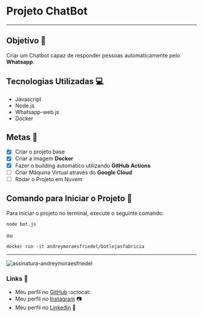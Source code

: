 # Projeto ChatBot 
---
## Objetivo :dart:
Criar um Chatbot capaz de responder pessoas automaticamente pelo **Whatsapp**.

## Tecnologias Utilizadas :computer:
* Javascript
* Node.js 
* Whatsapp-web.js
* Docker 

## Metas :checkered_flag:
- [x] Criar o projeto base
- [x] Criar a imagem **Docker**
- [x] Fazer o building automático utilizando **GitHub Actions**
- [ ] Criar Máquina Virtual através do **Google Cloud**
- [ ] Rodar o Projeto em Nuvem

## Comando para Iniciar o Projeto :rocket:
Para iniciar o projeto no terminal, execute o seguinte comando:

`node bot.js`

ou

`docker run -it andreymoraesfriedel/botlojasfabricia`

---
![assinatura-andreymoraesfriedel](https://github.com/AndreyMoraesFriedel/RoboLojasFabricia/assets/134893056/40dd31c9-a55d-4edb-aec1-4cd4796fdee4)


### **Links** :link:
* Meu perfil no [GitHub](https://github.com/AndreyMoraesFriedel) :octocat:
* Meu perfil no [Instagram](https://www.instagram.com/_moraes_sc/?hl=enl) :camera:
* Meu perfil no [Linkedin](https://www.linkedin.com/in/andrey-moraes/l) :briefcase:
